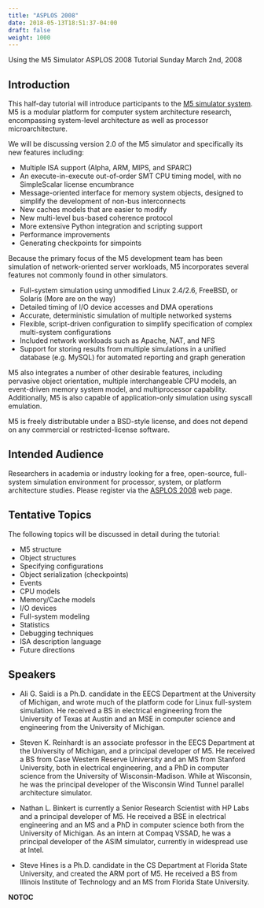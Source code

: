 ```yaml
---
title: "ASPLOS 2008"
date: 2018-05-13T18:51:37-04:00
draft: false
weight: 1000
---
```


Using the M5 Simulator ASPLOS 2008 Tutorial Sunday March 2nd, 2008

## Introduction

This half-day tutorial will introduce participants to the [M5 simulator
system](Main_Page "wikilink"). M5 is a modular platform for computer
system architecture research, encompassing system-level architecture as
well as processor microarchitecture.

We will be discussing version 2.0 of the M5 simulator and specifically
its new features including:

  - Multiple ISA support (Alpha, ARM, MIPS, and SPARC)
  - An execute-in-execute out-of-order SMT CPU timing model, with no
    SimpleScalar license encumbrance
  - Message-oriented interface for memory system objects, designed to
    simplify the development of non-bus interconnects
  - New caches models that are easier to modify
  - New multi-level bus-based coherence protocol
  - More extensive Python integration and scripting support
  - Performance improvements
  - Generating checkpoints for simpoints



Because the primary focus of the M5 development team has been simulation
of network-oriented server workloads, M5 incorporates several features
not commonly found in other simulators.

  - Full-system simulation using unmodified Linux 2.4/2.6, FreeBSD, or
    Solaris (More are on the way)
  - Detailed timing of I/O device accesses and DMA operations
  - Accurate, deterministic simulation of multiple networked systems
  - Flexible, script-driven configuration to simplify specification of
    complex multi-system configurations
  - Included network workloads such as Apache, NAT, and NFS
  - Support for storing results from multiple simulations in a unified
    database (e.g. MySQL) for automated reporting and graph generation

M5 also integrates a number of other desirable features, including
pervasive object orientation, multiple interchangeable CPU models, an
event-driven memory system model, and multiprocessor capability.
Additionally, M5 is also capable of application-only simulation using
syscall emulation.

M5 is freely distributable under a BSD-style license, and does not
depend on any commercial or restricted-license software.

## Intended Audience

Researchers in academia or industry looking for a free, open-source,
full-system simulation environment for processor, system, or platform
architecture studies. Please register via the
[ASPLOS 2008](http://research.microsoft.com/asplos08/registration.htm)
web page.

## Tentative Topics

The following topics will be discussed in detail during the tutorial:

  - M5 structure
  - Object structures
  - Specifying configurations
  - Object serialization (checkpoints)
  - Events
  - CPU models
  - Memory/Cache models
  - I/O devices
  - Full-system modeling
  - Statistics
  - Debugging techniques
  - ISA description language
  - Future directions

## Speakers

  - Ali G. Saidi is a Ph.D. candidate in the EECS Department at the
    University of Michigan, and wrote much of the platform code for
    Linux full-system simulation. He received a BS in electrical
    engineering from the University of Texas at Austin and an MSE in
    computer science and engineering from the University of Michigan.

<!-- end list -->

  - Steven K. Reinhardt is an associate professor in the EECS Department
    at the University of Michigan, and a principal developer of M5. He
    received a BS from Case Western Reserve University and an MS from
    Stanford University, both in electrical engineering, and a PhD in
    computer science from the University of Wisconsin-Madison. While at
    Wisconsin, he was the principal developer of the Wisconsin Wind
    Tunnel parallel architecture simulator.

<!-- end list -->

  - Nathan L. Binkert is currently a Senior Research Scientist with HP
    Labs and a principal developer of M5. He received a BSE in
    electrical engineering and an MS and a PhD in computer science both
    from the University of Michigan. As an intern at Compaq VSSAD, he
    was a principal developer of the ASIM simulator, currently in
    widespread use at Intel.

<!-- end list -->

  - Steve Hines is a Ph.D. candidate in the CS Department at Florida
    State University, and created the ARM port of M5. He received a BS
    from Illinois Institute of Technology and an MS from Florida State
    University.

__NOTOC__

